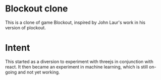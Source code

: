 # Blockout clone

This is a clone of game Blockout, inspired by John Laur's work in his version of plockout.

# Intent

This started as a diversion to experiment with threejs in conjunction with react. It then became an experiment in machine learning, which is still on-going and not yet working.
